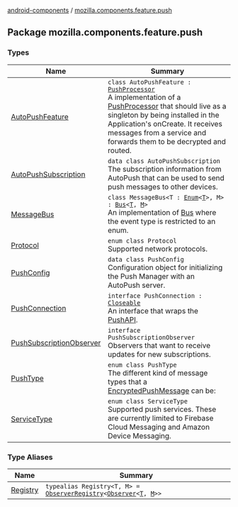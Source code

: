 [android-components](../index.md) / [mozilla.components.feature.push](./index.md)

## Package mozilla.components.feature.push

### Types

| Name | Summary |
|---|---|
| [AutoPushFeature](-auto-push-feature/index.md) | `class AutoPushFeature : `[`PushProcessor`](../mozilla.components.concept.push/-push-processor/index.md)<br>A implementation of a [PushProcessor](../mozilla.components.concept.push/-push-processor/index.md) that should live as a singleton by being installed in the Application's onCreate. It receives messages from a service and forwards them to be decrypted and routed. |
| [AutoPushSubscription](-auto-push-subscription/index.md) | `data class AutoPushSubscription`<br>The subscription information from AutoPush that can be used to send push messages to other devices. |
| [MessageBus](-message-bus/index.md) | `class MessageBus<T : `[`Enum`](https://kotlinlang.org/api/latest/jvm/stdlib/kotlin/-enum/index.html)`<`[`T`](-message-bus/index.md#T)`>, M> : `[`Bus`](../mozilla.components.concept.push/-bus/index.md)`<`[`T`](-message-bus/index.md#T)`, `[`M`](-message-bus/index.md#M)`>`<br>An implementation of [Bus](../mozilla.components.concept.push/-bus/index.md) where the event type is restricted to an enum. |
| [Protocol](-protocol/index.md) | `enum class Protocol`<br>Supported network protocols. |
| [PushConfig](-push-config/index.md) | `data class PushConfig`<br>Configuration object for initializing the Push Manager with an AutoPush server. |
| [PushConnection](-push-connection/index.md) | `interface PushConnection : `[`Closeable`](https://developer.android.com/reference/java/io/Closeable.html)<br>An interface that wraps the [PushAPI](#). |
| [PushSubscriptionObserver](-push-subscription-observer/index.md) | `interface PushSubscriptionObserver`<br>Observers that want to receive updates for new subscriptions. |
| [PushType](-push-type/index.md) | `enum class PushType`<br>The different kind of message types that a [EncryptedPushMessage](../mozilla.components.concept.push/-encrypted-push-message/index.md) can be: |
| [ServiceType](-service-type/index.md) | `enum class ServiceType`<br>Supported push services. These are currently limited to Firebase Cloud Messaging and Amazon Device Messaging. |

### Type Aliases

| Name | Summary |
|---|---|
| [Registry](-registry.md) | `typealias Registry<T, M> = `[`ObserverRegistry`](../mozilla.components.support.base.observer/-observer-registry/index.md)`<`[`Observer`](../mozilla.components.concept.push/-bus/-observer/index.md)`<`[`T`](-registry.md#T)`, `[`M`](-registry.md#M)`>>` |
